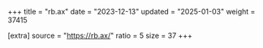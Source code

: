 +++
title = "rb.ax"
date = "2023-12-13"
updated = "2025-01-03"
weight = 37415

[extra]
source = "https://rb.ax/"
ratio = 5
size = 37
+++
